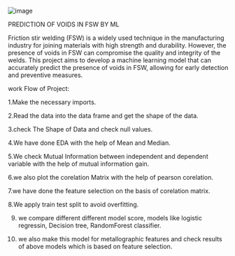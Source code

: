 ![image](https://github.com/Namog0916/Prediction-of-Voids-in-FSW-by-Machine-Learning-Project/assets/126410835/7c5b3475-00c1-4665-8527-9c46155c9b3f)


PREDICTION OF VOIDS IN FSW BY ML

Friction stir welding (FSW) is a widely used technique in the manufacturing industry for joining materials with high strength and durability. However, the presence of voids in FSW can compromise the quality and integrity of the welds. This project aims to develop a machine learning model that can accurately predict the presence of voids in FSW, allowing for early detection and preventive measures.


work Flow of Project:

1.Make the necessary imports.

2.Read the data into the data frame and get the shape of the data.

3.check The Shape of Data and check null values.

4.We have done EDA with the help of Mean and Median.

5.We check Mutual Information between independent and dependent variable with the help of mutual information gain.

6.we also plot the corelation Matrix with the help of pearson corelation.

7.we have done the feature selection on the basis of corelation matrix.

8.We apply train test split to avoid overfitting.

9. we compare different different model score, models like logistic regressin, Decision tree, RandomForest classifier.

10. we also make this model for metallographic features and check results of above models which is based on feature selection.
